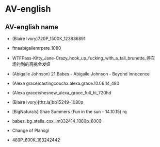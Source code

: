 ﻿# AV-english

## AV-english name

- (Blaire Ivory)720P_1500K_123836891

- ftnaabigailemrpete_1080

- WTFPass-Kitty_Jane-Crazy_hook_up_fucking_with_a_tall_brunette_停车场钓到的高挑金发妞

- (Abigaile Johnson) 21.Babes - Abigaile Johnson - Beyond Innocence

- (Alexa grace)castingcouchx.alexa.grace.10.06.14_480

- (Alexa grace)shesnew_alexa_grace_full_hi_720hd

- (Blaire Ivory)[thz.la]bb15249-1080p

- [BigNaturals] Shae Summers (Fun in the sun - 14.10.15) rq

- babes_bg_stella_cox_lm032414_1080p_6000

- Change of Plansgi

- 480P_600K_163242442